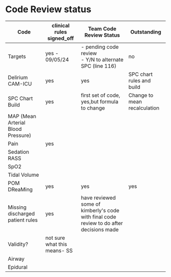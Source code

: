 # Code Review status 


Code|clinical rules signed_off|Team Code Review Status|Outstanding|
|---|---|---|---|
Targets|yes - 09/05/24|- pending code review <br> - Y/N to alternate SPC (line 116)|no||
Delirium CAM-ICU |yes|yes|SPC chart rules and build|
SPC Chart Build|yes|first set of code, yes,but formula to change|Change to mean recalculation
MAP (Mean Arterial Blood Pressure)||||
Pain|yes|||
Sedation RASS||||
SpO2||||
Tidal Volume||||
POM DReaMing|yes|yes|yes|SPC chart rules review|
Missing discharged patient rules|yes|have reviewed some of kimberly's code with final code review to do after decisions made|||Some decisions to be made regarding patients of unit temporarily|
Validity?|not sure what this means- SS||||
Airway|||||
Epidural|||||

